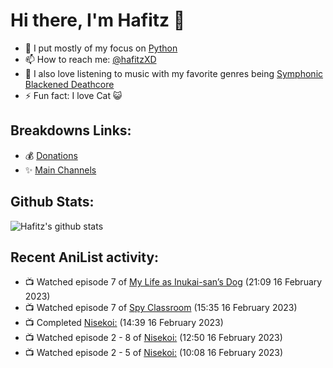 # Hi there, I'm Hafitz 👋
- 🐍 I put mostly of my focus on [Python](https://python.org)
- 📫 How to reach me: [@hafitzXD](https://t.me/hafitzXD)
- 🎵 I also love listening to music with my favorite genres being [Symphonic Blackened Deathcore](https://youtu.be/qyYmS_iBcy4)
- ⚡ Fun fact: I love Cat 😺

## Breakdowns Links:
- 💰 [Donations](https://t.me/TheBreakdowns/2)
- ✨ [Main Channels](https://t.me/TheBreakdowns)

## Github Stats:
![Hafitz's github stats](https://github-readme-stats.vercel.app/api?username=breakdowns&show_icons=true&count_private=true&bg_color=00000000&text_color=777)

## Recent AniList activity:
<!-- ANILIST_ACTIVITY:start -->

-   📺 Watched episode 7 of [My Life as Inukai-san’s Dog](https://anilist.co/anime/146346) (21:09 16 February 2023)
-   📺 Watched episode 7 of [Spy Classroom](https://anilist.co/anime/146323) (15:35 16 February 2023)
-   📺 Completed [Nisekoi:](https://anilist.co/anime/20876) (14:39 16 February 2023)
-   📺 Watched episode 2 - 8 of [Nisekoi:](https://anilist.co/anime/20876) (12:50 16 February 2023)
-   📺 Watched episode 2 - 5 of [Nisekoi:](https://anilist.co/anime/20876) (10:08 16 February 2023)

<!-- ANILIST_ACTIVITY:end -->
